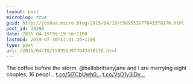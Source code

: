 ```yaml
---
layout: post
microblog: true
guid: http://joshua.micro.blog/2015/04/18/t589553977043378176.html
post_id: 38396
date: 2015-04-19T09:19:56+1100
lastmod: 2019-07-30T17:41:34+1100
type: post
url: /2015/04/18/t589553977043378176.html
---
```

The coffee before the storm. @hellobrittanyjane and I are marrying eight couples, 16 peopl… [t.co/5I7CbUwh0...](http://t.co/5I7CbUwh0s) [t.co/VsO1y3lDv...](http://t.co/VsO1y3lDvp)
